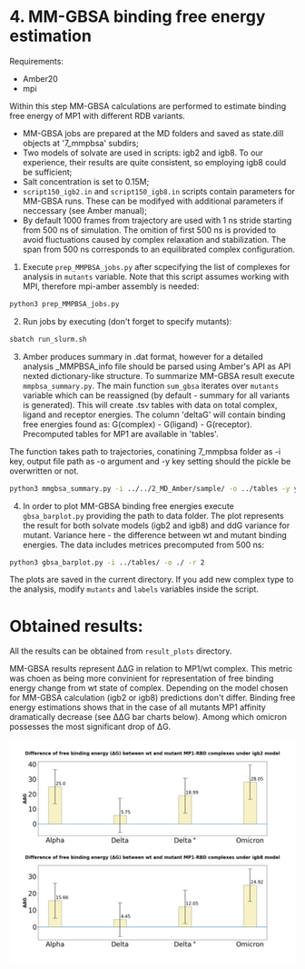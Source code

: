 # 4. MM-GBSA binding free energy estimation
Requirements:
- Amber20
- mpi

Within this step MM-GBSA calculations are performed to estimate binding free energy of MP1 with different RDB variants. 

- MM-GBSA jobs are prepared at the MD folders and saved as state.dill objects at '7_mmpbsa' subdirs;
- Two models of solvate are used in scripts: igb2 and igb8. To our experience, their results are quite consistent, so employing igb8 could be sufficient;
- Salt concentration is set to 0.15M;
- `script150_igb2.in` and `script150_igb8.in` scripts contain parameters for MM-GBSA runs. These can be modifyed with additional parameters if neccessary (see Amber manual);
- By default 1000 frames from trajectory are used with 1 ns stride starting from 500 ns of simulation. The omition of first 500 ns is provided to avoid fluctuations caused by complex relaxation and stabilization. The span from 500 ns corresponds to an equilibrated complex configuration.

1.  Execute `prep_MMPBSA_jobs.py` after scpecifying the list of complexes for analysis in `mutants` variable. Note that this script assumes working with MPI, therefore mpi-amber assembly is needed:
```sh
python3 prep_MMPBSA_jobs.py
```
2. Run jobs by executing (don't forget to specify mutants):
```sh
sbatch run_slurm.sh
```
3. Amber produces summary in .dat format, however for a detailed analysis \_MMPBSA\_info file should be parsed using Amber's API as API nexted dictionary-like structure. To summarize MM-GBSA result execute `mmpbsa_summary.py`. The main function `sum_gbsa` iterates over `mutants` variable which can be reassigned (by default - summary for all variants is generated). This will create .tsv tables with data on total complex, ligand and receptor energies. The column 'deltaG' will contain binding free energies found as: G(complex) - G(ligand) - G(receptor). Precomputed tables for MP1 are available in 'tables'.

The function takes path to trajectories, conatining 7_mmpbsa folder as -i key, output file path as -o argument and -y key setting should the pickle be overwritten or not.

```sh
python3 mmgbsa_summary.py -i ../../2_MD_Amber/sample/ -o ../tables -y y
```
4. In order to plot MM-GBSA binding free energies execute `gbsa_barplot.py` providing the path to data folder. The plot represents the result for both solvate models (igb2 and igb8) and ddG variance for mutant. Variance here - the difference between wt and mutant binding energies. The data includes metrices precomputed from 500 ns:
```sh
python3 gbsa_barplot.py -i ../tables/ -o ./ -r 2
```
The plots are saved in the current directory. If you add new complex type to the analysis, modify `mutants` and `labels` variables inside the script.

# Obtained results:

All the results can be obtained from `result_plots` directory.

MM-GBSA results represent ΔΔG in relation to MP1/wt complex. This metric was choen as being more convinient for representation of free binding energy change from wt state of complex. Depending on the model chosen for MM-GBSA calculation (igb2 or igb8) predictions don't differ. Binding free energy estimations shows that in the case of all mutants MP1 affinity dramatically decrease (see ΔΔG bar charts below). Among which omicron possesses the most significant drop of ΔG.  

<p align="center">
  <img src="result_plots/MP1_dG_GBSA.png" width="600">
</p>


